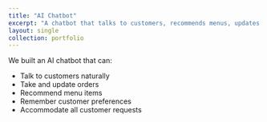 ```yaml
---
title: "AI Chatbot"
excerpt: "A chatbot that talks to customers, recommends menus, updates orders, and remembers preferences."
layout: single
collection: portfolio
---
```


We built an AI chatbot that can:

- Talk to customers naturally
- Take and update orders
- Recommend menu items
- Remember customer preferences
- Accommodate all customer requests
